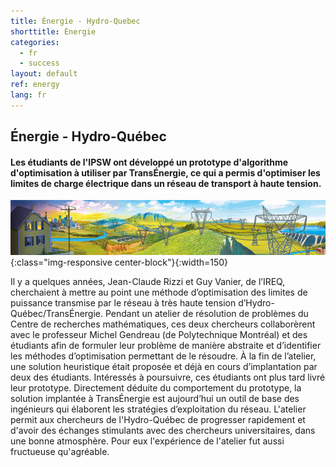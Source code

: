 ```yaml
---
title: Énergie - Hydro-Quebec
shorttitle: Ènergie
categories: 
  - fr
  - success
layout: default
ref: energy
lang: fr 
---
```


## Énergie - Hydro-Québec

#### Les étudiants de l'IPSW ont développé un prototype d'algorithme d'optimisation à utiliser par TransÉnergie, ce qui a permis d'optimiser les limites de charge électrique dans un réseau de transport à haute tension.

![HydroTowers](/img/portfolio/HydroTowers.jpg){:class="img-responsive center-block"}{:width=150}

Il y a quelques années, Jean-Claude Rizzi et Guy Vanier, de l’IREQ, cherchaient
à mettre au point une méthode d’optimisation des limites de puissance transmise
par le réseau à très haute tension d’Hydro-Québec/TransÉnergie. Pendant un
atelier de résolution de problèmes du Centre de recherches mathématiques, ces
deux chercheurs collaborèrent avec le professeur Michel Gendreau (de
Polytechnique Montréal) et des étudiants afin de formuler leur problème de
manière abstraite et d’identifier les méthodes d’optimisation permettant de le
résoudre. À la fin de l’atelier, une solution heuristique était proposée et déjà
en cours d’implantation par deux des étudiants. Intéressés à poursuivre, ces
étudiants ont plus tard livré leur prototype. Directement déduite du
comportement du prototype, la solution implantée à TransÉnergie est aujourd’hui
un outil de base des ingénieurs qui élaborent les stratégies d’exploitation du
réseau. L'atelier permit aux chercheurs de l'Hydro-Québec de progresser
rapidement et d'avoir des échanges stimulants avec des chercheurs
universitaires, dans une bonne atmosphère. Pour eux l'expérience de l'atelier
fut aussi fructueuse qu'agréable.


